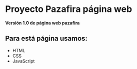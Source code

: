 # Proyecto Pazafira página web

**Versión 1.0 de página web pazafira**

## Para está página usamos:

* HTML
* CSS
* JavaScript